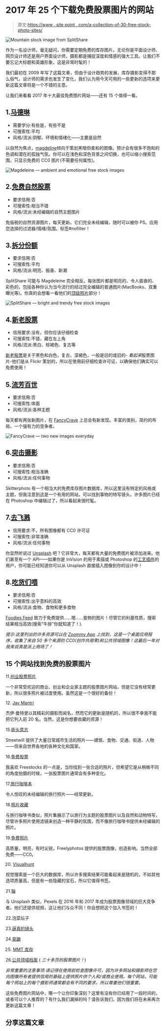 # 2017 年 25 个下载免费股票图片的网站

> 原文:[https://www . site point . com/a-collection-of-30-free-stock-photo-sites/](https://www.sitepoint.com/a-collection-of-30-free-stock-photo-sites/)

![Mountain stock image from SplitShare](../Images/c67f287bbc093dd465e66eeaa479113b.png)

作为一名设计师，毫无疑问，你需要定期免费的库存图片。无论你是平面设计师、网页设计师还是用户界面设计师，摄影都是捕捉深度和情感的强大工具。让我们不要忘记大标题和英雄形象，这是非常时髦的！

我们最初在 2009 年写了这篇文章，但由于设计趋势的发展，库存摄影变得不那么俗气，设计师的需求也发生了变化，我们认为用今天可用的一些更新的选项来更新这篇文章将是一个不错的主意。

让我们来看看 2017 年十大最佳免费图片网站——还有 15 个值得一看。

## 1.[马德琳](https://magdeleine.co)

*   需要学分:有些是，有些不是
*   可搜索性:平均
*   风格/流派:阴郁、环境和情绪化——主要是自然

以自然为焦点，[magdeline](https://magdeleine.co)倾向于策划黑暗但柔和的图像。预计会有很多不饱和的色调和潜在的孤独气氛。你可以在浅色和深色背景之间切换，也可以缩小搜索范围，只显示免费的 CC0 图片(不需要任何属性)。

![Magdeleine — ambient and emotional free stock images](../Images/f21da4b59d9f9e86b9b3ca86bfe11726.png)

## 2.[免费自然股票](http://freenaturestock.com/)

*   要求信用:否
*   可搜索性:相当不错
*   风格/流派:未经编辑的自然主题图片

免版税的自然资源图片，每天更新。它们完全未经编辑，随时可以被你 PS。应用您选择的过滤器/情绪/氛围。标签#nofilter！

## 3.[拆分份额](https://www.splitshire.com)

*   要求信用:否
*   可搜索性:平均
*   风格/流派:明亮、振奋、新潮

SplitShare 可能与 Magdeleine 完全相反。每张图片都是明亮的、令人振奋的、彩色的，包括各种你认为当今流行的经过完全编辑的普通图片(MacBooks、双重曝光等)。你真的会想看一看他们的[顶级照片](https://www.splitshire.com/topbestphotos/)部分！

![SplitShare — bright and trendy free stock images](../Images/615a32454adcf524fb47dbcfb4314681.png)

## 4.[新老股票](http://nos.twnsnd.co/)

*   信用要求:没有，但你应该仔细检查
*   可搜索性:不错，藏在左上角
*   风格/流派:黑白、棕褐色、复古等

[新老股票](http://nos.twnsnd.co/)是关于黑色和白色，复古，深褐色，一般是旧的或旧的- *看起来*股票图片-他们是从 Flickr 策划的，所以在使用前仔细检查许可证，以确保他们确实可以免费使用！

## 5.[流芳百世](http://fancycrave.tumblr.com/)

*   要求信用:否
*   可搜索性:体面
*   风格/流派:各种主题

每天都有两张新图片，在 [FancyCrave](http://fancycrave.tumblr.com/) 上总会有新发现。丰富的类别，简约的布局，一个强有力的竞争者。

![FancyCrave — two new images everyday](../Images/c72c654a6fb7608aa725b2769532c9a9.png)

## 6.[突击摄影](https://skitterphoto.com/)

*   要求信用:否
*   可搜索性:相当准确
*   风格/流派:任何事物

Skitterphoto 有一个相当大的免费库存图片数据库，所以这里没有特定的风格或主题，但我注意到这是一个有用的网站，可以找到事物的特写镜头。许多图片已经在 Photoshop 中编辑过了，所以看起来很时髦。

## 7.[去飞溅](https://unsplash.com/)

*   信用要求:不，所有图像都有 CC0 许可证
*   可搜索性:非常准确
*   风格/流派:任何事物

你显然听说过 [Unsplash](https://unsplash.com/) 吧？它非常大，每天都有大量的免费图片被添加进来。他们甚至有一个 API——如果你是 InVision 的用于素描或 Photoshop 的[工艺插件](https://www.invisionapp.com/craft)的用户，你可能已经知道你可以从 Unsplash 直接插入图像到你的设计中！

## 8.[吃货们喂](https://foodiesfeed.com/)

*   要求信用:否
*   可搜索性:出乎意料的高效
*   风格/流派:食物、食物和更多食物

[Foodies Feed](https://foodiesfeed.com/) 致力于免费提供……嗯……食物的图片！尽管它的利基性质，搜索结果相当高效(搜索“牛排”你就知道了！).

*提示:这里列出的许多资源可以在 [Zoommy App](http://zoommyapp.com/) 上找到，这是一个桌面应用程序，收集了来自 50 多个来源的 CC0(创作共用零)和公共领域图像！这最后一年对我来说真是派上用场了！*

## 15 个网站找到免费的股票图片

11.[创业股票照片](http://startupstockphotos.com/)

一个非常受欢迎的商业、创业和企业家主题的股票图片网站，但是它没有经常更新，所以很多照片被过度使用。虽然这是一个很好的备份！

12\. [Jay Mantri](http://jaymantri.com/)

杰伊·曼特里以其精彩的摄影而闻名，然而它的更新是随机的，所以很不幸我不能把它列入前 20 名。当然，这是你想要收藏的资源！

15.[街头意志](http://streetwill.co/)

Streetwill 提供了大量日常城市生活的照片——建筑、食物、交通、街道、人物——但来自世界各地的各种文化和国家。

16.[免费股票](http://freestocks.org/)

我喜欢 Freestocks 的一点是，当你找到一张合适的照片，但希望它是从稍微不同的角度拍摄的时候，一张股票图片通常会有多种变化。

17.[旅行咖啡本](http://travelcoffeebook.com/%20target=)

令人惊叹的未经编辑的旅行照片——经常更新。

18.[照片收藏](https://photocollections.io/)

与旅行咖啡书类似，照片集展示了以旅行为主题的股票图片以及自然和动物特写，尽管许多照片使用滤镜来创造一种平静的氛围，而不像旅行咖啡书提供未经编辑的照片。

19.[免费照片](http://freelyphotos.com/)

高质量，明亮，有时尖锐，Freelyphotos 提供的股票图像，创造影响。当然全部免费——CC0。

20. [Visualhunt](https://visualhunt.com/)

视觉搜索是一个巨大的数据库，所以许多搜索结果可能看起来是随机的，不如其他选项质量高，但是有一些隐藏的宝石，所以它值得书签。

21.[轴](https://www.pexels.com/)

与 Unsplash 类似，Pexels 在 2016 年和 2017 年成为股票图像领域的巨大竞争者。他们还提供视频，这让他们与众不同！你会想把这个加入书签的！

22.泡菜坛子

23.[逼真的镜头](http://realisticshots.com/)

24.[臭鼬](http://skuawk.com/)

25. [MMT 库存](http://mmtstock.com/)

26.[公共领域档案](http://publicdomainarchive.com/) ( *三十多页的股票图片！*)

*非常重要的注意事项:请记得在使用前检查图像许可，因为许多网站和摄影师在您向图像所有者提供信用的基础上提供照片供个人和/或商业使用。每个网站，可能每个网站上的每个摄影师通常都会有不同的要求，所以尊重他们很重要。*

这些免费图片网站中，哪一个让你印象深刻？这里有没有你已经用了一段时间的，或者可以个人推荐的？有什么我们漏掉的吗？请告诉我们，因为我们将在未来再次更新这篇文章！

## 分享这篇文章